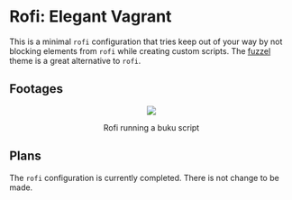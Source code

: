 # Rofi: Elegant Vagrant

This is a minimal `rofi` configuration that tries keep out of your way by not blocking elements from `rofi` while creating custom scripts. The [fuzzel](https://github.com/aocoronel/elegantvagrant/tree/main/fuzzel) theme is a great alternative to `rofi`.

## Footages

<div align="center">
  <img src="https://git.disroot.org/aocoronel/images/raw/branch/main/elegantvagrant/2025-04-21-rofi.webp">
  <p>Rofi running a buku script</p>
</div>

## Plans

The `rofi` configuration is currently completed. There is not change to be made.

